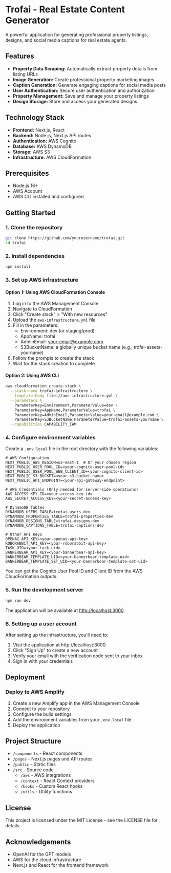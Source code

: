 # Trofai - Real Estate Content Generator

A powerful application for generating professional property listings, designs, and social media captions for real estate agents.

## Features

- **Property Data Scraping:** Automatically extract property details from listing URLs
- **Image Generation:** Create professional property marketing images
- **Caption Generation:** Generate engaging captions for social media posts
- **User Authentication:** Secure user authentication and authorization
- **Property Management:** Save and manage your property listings
- **Design Storage:** Store and access your generated designs

## Technology Stack

- **Frontend:** Next.js, React
- **Backend:** Node.js, Next.js API routes
- **Authentication:** AWS Cognito
- **Database:** AWS DynamoDB
- **Storage:** AWS S3
- **Infrastructure:** AWS CloudFormation

## Prerequisites

- Node.js 16+
- AWS Account
- AWS CLI installed and configured

## Getting Started

### 1. Clone the repository

```bash
git clone https://github.com/yourusername/trofai.git
cd trofai
```

### 2. Install dependencies

```bash
npm install
```

### 3. Set up AWS infrastructure

#### Option 1: Using AWS CloudFormation Console

1. Log in to the AWS Management Console
2. Navigate to CloudFormation
3. Click "Create stack" > "With new resources"
4. Upload the `aws-infrastructure.yml` file
5. Fill in the parameters:
   - Environment: dev (or staging/prod)
   - AppName: trofai
   - AdminEmail: your-email@example.com
   - S3BucketName: a globally unique bucket name (e.g., trofai-assets-yourname)
6. Follow the prompts to create the stack
7. Wait for the stack creation to complete

#### Option 2: Using AWS CLI

```bash
aws cloudformation create-stack \
  --stack-name trofai-infrastructure \
  --template-body file://aws-infrastructure.yml \
  --parameters \
    ParameterKey=Environment,ParameterValue=dev \
    ParameterKey=AppName,ParameterValue=trofai \
    ParameterKey=AdminEmail,ParameterValue=your-email@example.com \
    ParameterKey=S3BucketName,ParameterValue=trofai-assets-yourname \
  --capabilities CAPABILITY_IAM
```

### 4. Configure environment variables

Create a `.env.local` file in the root directory with the following variables:

```
# AWS Configuration
NEXT_PUBLIC_AWS_REGION=us-east-1  # Or your chosen region
NEXT_PUBLIC_USER_POOL_ID=<your-cognito-user-pool-id>
NEXT_PUBLIC_USER_POOL_WEB_CLIENT_ID=<your-cognito-client-id>
NEXT_PUBLIC_S3_BUCKET=<your-s3-bucket-name>
NEXT_PUBLIC_API_ENDPOINT=<your-api-gateway-endpoint>

# AWS Credentials (Only needed for server-side operations)
AWS_ACCESS_KEY_ID=<your-access-key-id>
AWS_SECRET_ACCESS_KEY=<your-secret-access-key>

# DynamoDB Tables
DYNAMODB_USERS_TABLE=trofai-users-dev
DYNAMODB_PROPERTIES_TABLE=trofai-properties-dev
DYNAMODB_DESIGNS_TABLE=trofai-designs-dev
DYNAMODB_CAPTIONS_TABLE=trofai-captions-dev

# Other API Keys
OPENAI_API_KEY=<your-openai-api-key>
ROBORABBIT_API_KEY=<your-roborabbit-api-key>
TASK_UID=<your-task-uid>
BANNERBEAR_API_KEY=<your-bannerbear-api-key>
BANNERBEAR_TEMPLATE_UID=<your-bannerbear-template-uid>
BANNERBEAR_TEMPLATE_SET_UID=<your-bannerbear-template-set-uid>
```

You can get the Cognito User Pool ID and Client ID from the AWS CloudFormation outputs.

### 5. Run the development server

```bash
npm run dev
```

The application will be available at [http://localhost:3000](http://localhost:3000).

### 6. Setting up a user account

After setting up the infrastructure, you'll need to:

1. Visit the application at http://localhost:3000
2. Click "Sign Up" to create a new account
3. Verify your email with the verification code sent to your inbox
4. Sign in with your credentials

## Deployment

### Deploy to AWS Amplify

1. Create a new Amplify app in the AWS Management Console
2. Connect to your repository
3. Configure the build settings
4. Add the environment variables from your `.env.local` file
5. Deploy the application

## Project Structure

- `/components` - React components
- `/pages` - Next.js pages and API routes
- `/public` - Static files
- `/src` - Source code
  - `/aws` - AWS integrations
  - `/context` - React Context providers
  - `/hooks` - Custom React hooks
  - `/utils` - Utility functions

## License

This project is licensed under the MIT License - see the LICENSE file for details.

## Acknowledgements

- OpenAI for the GPT models
- AWS for the cloud infrastructure
- Next.js and React for the frontend framework 